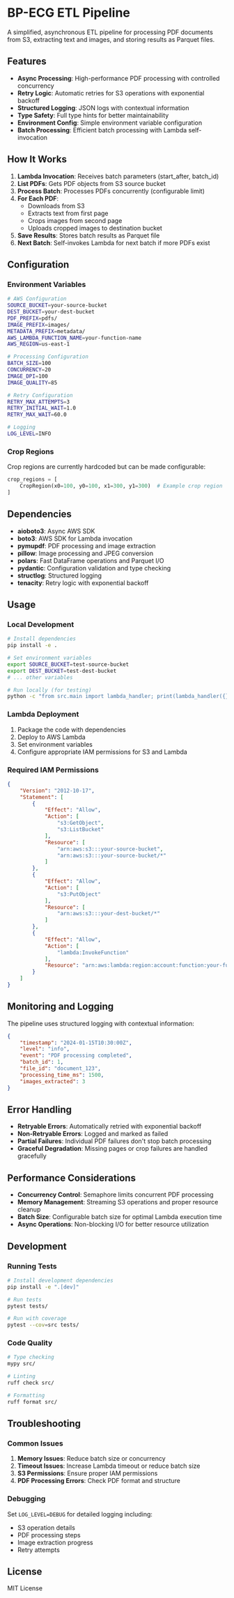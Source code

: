 # BP-ECG ETL Pipeline

A simplified, asynchronous ETL pipeline for processing PDF documents from S3, extracting text and images, and storing results as Parquet files.

## Features

- **Async Processing**: High-performance PDF processing with controlled concurrency
- **Retry Logic**: Automatic retries for S3 operations with exponential backoff
- **Structured Logging**: JSON logs with contextual information
- **Type Safety**: Full type hints for better maintainability
- **Environment Config**: Simple environment variable configuration
- **Batch Processing**: Efficient batch processing with Lambda self-invocation

## How It Works

1. **Lambda Invocation**: Receives batch parameters (start_after, batch_id)
2. **List PDFs**: Gets PDF objects from S3 source bucket
3. **Process Batch**: Processes PDFs concurrently (configurable limit)
4. **For Each PDF**:
   - Downloads from S3
   - Extracts text from first page
   - Crops images from second page
   - Uploads cropped images to destination bucket
5. **Save Results**: Stores batch results as Parquet file
6. **Next Batch**: Self-invokes Lambda for next batch if more PDFs exist

## Configuration

### Environment Variables

```bash
# AWS Configuration
SOURCE_BUCKET=your-source-bucket
DEST_BUCKET=your-dest-bucket
PDF_PREFIX=pdfs/
IMAGE_PREFIX=images/
METADATA_PREFIX=metadata/
AWS_LAMBDA_FUNCTION_NAME=your-function-name
AWS_REGION=us-east-1

# Processing Configuration
BATCH_SIZE=100
CONCURRENCY=20
IMAGE_DPI=100
IMAGE_QUALITY=85

# Retry Configuration
RETRY_MAX_ATTEMPTS=3
RETRY_INITIAL_WAIT=1.0
RETRY_MAX_WAIT=60.0

# Logging
LOG_LEVEL=INFO
```

### Crop Regions

Crop regions are currently hardcoded but can be made configurable:

```python
crop_regions = [
    CropRegion(x0=100, y0=100, x1=300, y1=300)  # Example crop region
]
```

## Dependencies

- **aioboto3**: Async AWS SDK
- **boto3**: AWS SDK for Lambda invocation
- **pymupdf**: PDF processing and image extraction
- **pillow**: Image processing and JPEG conversion
- **polars**: Fast DataFrame operations and Parquet I/O
- **pydantic**: Configuration validation and type checking
- **structlog**: Structured logging
- **tenacity**: Retry logic with exponential backoff

## Usage

### Local Development

```bash
# Install dependencies
pip install -e .

# Set environment variables
export SOURCE_BUCKET=test-source-bucket
export DEST_BUCKET=test-dest-bucket
# ... other variables

# Run locally (for testing)
python -c "from src.main import lambda_handler; print(lambda_handler({}, None))"
```

### Lambda Deployment

1. Package the code with dependencies
2. Deploy to AWS Lambda
3. Set environment variables
4. Configure appropriate IAM permissions for S3 and Lambda

### Required IAM Permissions

```json
{
    "Version": "2012-10-17",
    "Statement": [
        {
            "Effect": "Allow",
            "Action": [
                "s3:GetObject",
                "s3:ListBucket"
            ],
            "Resource": [
                "arn:aws:s3:::your-source-bucket",
                "arn:aws:s3:::your-source-bucket/*"
            ]
        },
        {
            "Effect": "Allow",
            "Action": [
                "s3:PutObject"
            ],
            "Resource": [
                "arn:aws:s3:::your-dest-bucket/*"
            ]
        },
        {
            "Effect": "Allow",
            "Action": [
                "lambda:InvokeFunction"
            ],
            "Resource": "arn:aws:lambda:region:account:function:your-function-name"
        }
    ]
}
```

## Monitoring and Logging

The pipeline uses structured logging with contextual information:

```json
{
    "timestamp": "2024-01-15T10:30:00Z",
    "level": "info",
    "event": "PDF processing completed",
    "batch_id": 1,
    "file_id": "document_123",
    "processing_time_ms": 1500,
    "images_extracted": 3
}
```

## Error Handling

- **Retryable Errors**: Automatically retried with exponential backoff
- **Non-Retryable Errors**: Logged and marked as failed
- **Partial Failures**: Individual PDF failures don't stop batch processing
- **Graceful Degradation**: Missing pages or crop failures are handled gracefully

## Performance Considerations

- **Concurrency Control**: Semaphore limits concurrent PDF processing
- **Memory Management**: Streaming S3 operations and proper resource cleanup
- **Batch Size**: Configurable batch size for optimal Lambda execution time
- **Async Operations**: Non-blocking I/O for better resource utilization

## Development

### Running Tests

```bash
# Install development dependencies
pip install -e ".[dev]"

# Run tests
pytest tests/

# Run with coverage
pytest --cov=src tests/
```

### Code Quality

```bash
# Type checking
mypy src/

# Linting
ruff check src/

# Formatting
ruff format src/
```

## Troubleshooting

### Common Issues

1. **Memory Issues**: Reduce batch size or concurrency
2. **Timeout Issues**: Increase Lambda timeout or reduce batch size
3. **S3 Permissions**: Ensure proper IAM permissions
4. **PDF Processing Errors**: Check PDF format and structure

### Debugging

Set `LOG_LEVEL=DEBUG` for detailed logging including:
- S3 operation details
- PDF processing steps
- Image extraction progress
- Retry attempts

## License

MIT License